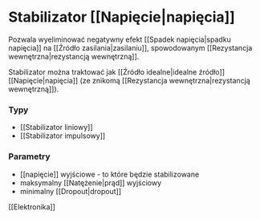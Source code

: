 # Stabilizator [[Napięcie|napięcia]]
Pozwala wyeliminować negatywny efekt [[Spadek napięcia|spadku napięcia]] na [[Źródło zasilania|zasilaniu]], spowodowanym [[Rezystancja wewnętrzna|rezystancją wewnętrzną]].

Stabilizator można traktować jak [[Źródło idealne|idealne źródło]] [[Napięcie|napięcia]] (ze znikomą [[Rezystancja wewnętrzna|rezystancją wewnętrzną]]).

### Typy
- [[Stabilizator liniowy]]
- [[Stabilizator impulsowy]]

### Parametry
- [[napięcie]] wyjściowe - to które będzie stabilizowane
- maksymalny [[Natężenie|prąd]] wyjściowy
- minimalny [[Dropout|dropout]]

[[Elektronika]]